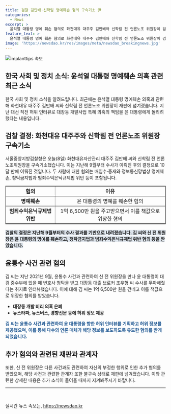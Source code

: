 ```yaml
---
title: 검찰 김만배·신학림 명예훼손 혐의 구속기소 尹
categories:
  - News
excerpt: >
  윤석열 대통령 명예 훼손 혐의로 화천대유 대주주 김만배와 신학림 전 언론노조 위원장이 검찰에 재판에 넘겨졌다. 김 씨와 신 전 위원장은 대통령 명예를 훼손하고 청탁금지법 위반 등으로 구속기소됐다. 또한 허위 인터뷰를 기획해 윤 대통령을 비방하고 이를 돈으로 위장한 혐의가 있다. 인터넷 매체 뉴스타파의 김용진 대표와 한상진 기자도 불구속 상태로 재판에 넘겨졌다.
feature_text: >
  윤석열 대통령 명예 훼손 혐의로 화천대유 대주주 김만배와 신학림 전 언론노조 위원장이 검찰에 재판에 넘겨졌다. 김 씨와 신 전 위원장은 대통령 명예를 훼손하고 청탁금지법 위반 등으로 구속기소됐다. 또한 허위 인터뷰를 기획해 윤 대통령을 비방하고 이를 돈으로 위장한 혐의가 있다. 인터넷 매체 뉴스타파의 김용진 대표와 한상진 기자도 불구속 상태로 재판에 넘겨졌다.
image: 'https://newsdao.kr/res/images/meta/newsdao_breakingnews.jpg'
---
```


<p><img src="https://newsdao.kr/res/images/meta/newsdao_breakingnews.jpg" alt="implanttips 속보" /></p>

<h2>한국 사회 및 정치 소식: 윤석열 대통령 명예훼손 의혹 관련 최근 소식</h2>

<p data-ke-size="size16">한국 사회 및 정치 소식을 알려드립니다. 최근에는 윤석열 대통령 명예훼손 의혹과 관련해 화천대유 대주주 김만배 씨와 신학림 전 언론노조 위원장이 재판에 넘겨졌습니다. 지난 대선 직전 허위 인터뷰로 대장동 개발사업 특혜 의혹의 책임을 윤 대통령에게 돌리려 했다는 내용입니다.</p>

<h2 data-ke-style="text-align: center;">검찰 결정: 화천대유 대주주와 신학림 전 언론노조 위원장 구속기소</h2>

<p data-ke-size="size16">서울중앙지방검찰청은 오늘(8일) 화천대유자산관리 대주주 김만배 씨와 신학림 전 언론노조위원장을 구속기소했습니다. 이는 지난해 9월부터 수사가 이뤄진 후의 결정으로 10달 만에 이뤄진 것입니다. 두 사람에 대한 혐의는 배임수·증재와 정보통신망법상 명예훼손, 청탁금지법과 범죄수익은닉규제법 위반 등이 포함됩니다.</p>

<table style="width: 100%;" border="1">
<tbody>
<tr>
<td style="text-align: center; height: 17px;"><b>혐의</b></td>
<td style="text-align: center; height: 17px;"><b>이유</b></td>
</tr>
<tr>
<td style="text-align: center; height: 17px;"><b>명예훼손</b></td>
<td style="text-align: center; height: 17px;">윤 대통령의 명예를 훼손한 혐의</td>
</tr>
<tr>
<td style="text-align: center; height: 17px;"><b>범죄수익은닉규제법 위반</b></td>
<td style="text-align: center; height: 17px;">1억 6,500만 원을 주고받으면서 이를 책값으로 위장한 혐의</td>
</tr>
</tbody>
</table>

<p><b><span style="background-color: #21538527;">검찰의 결정은 지난해 9월부터의 수사 결과를 기반으로 내려졌습니다. 김 씨와 신 전 위원장은 윤 대통령의 명예를 훼손하고, 청탁금지법과 범죄수익은닉규제법 위반 혐의 등을 받았습니다.</span></b></p>

<h2 data-ke-style="text-align: center;">윤통수 사건 관련 혐의</h2>

<p data-ke-size="size16">김 씨는 지난 2021년 9월, 윤통수 사건과 관련하여 신 전 위원장을 만나 윤 대통령이 대검 중수부에 있을 때 변호사 청탁을 받고 대장동 대출 브로커 조우형 씨 수사를 무마해줬다는 취지로 인터뷰했습니다. 이에 대해 김 씨는 1억 6,500만 원을 건네고 이를 책값으로 위장한 혐의를 받았습니다.</p>

<ul>
<li><b>대장동 개발 비리 의혹 은폐</b></li>
<li><b>뉴스타파, 뉴스버스, 경향신문 등에 허위 정보 제공</b></li>
</ul>

<p><b><span style="color: #1a5490;">김 씨는 윤통수 사건과 관련하여 윤 대통령을 향한 허위 인터뷰를 기획하고 허위 정보를 제공했으며, 이를 통해 다수의 언론 매체가 해당 정보를 보도하도록 유도한 혐의를 받게 되었습니다.</span></b></p>

<h2 data-ke-style="text-align: center;">추가 혐의와 관련된 재판과 관계자</h2>

<p data-ke-size="size16">또한, 신 전 위원장은 다른 사건과도 관련하여 자신의 부정한 행위로 인한 추가 혐의를 받았으며, 해당 사건과 관련한 관계자 또한 불구속 상태로 재판에 넘겨졌습니다. 이와 관련한 상세한 내용은 추가 소식이 들어올 때까지 지켜봐주시기 바랍니다.</p>

<hr>

<p data-ke-size="size16">&nbsp;</p>
실시간 뉴스 속보는, <a href="https://newsdao.kr" rel="dofollow">https://newsdao.kr</a>


